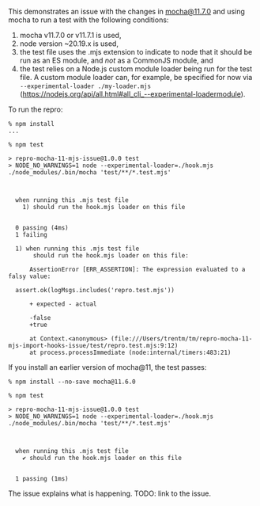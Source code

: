 This demonstrates an issue with the changes in mocha@11.7.0
and using mocha to run a test with the following conditions:

1. mocha v11.7.0 or v11.7.1 is used,
2. node version ~20.19.x is used,
3. the test file uses the .mjs extension to indicate to node that it should be run as an ES module, and *not* as a CommonJS module, and
4. the test relies on a Node.js custom module loader being run for the test file. A custom module loader can, for example, be specified for now via `--experimental-loader ./my-loader.mjs` (https://nodejs.org/api/all.html#all_cli_--experimental-loadermodule).

To run the repro:

```
% npm install
...

% npm test

> repro-mocha-11-mjs-issue@1.0.0 test
> NODE_NO_WARNINGS=1 node --experimental-loader=./hook.mjs ./node_modules/.bin/mocha 'test/**/*.test.mjs'



  when running this .mjs test file
    1) should run the hook.mjs loader on this file


  0 passing (4ms)
  1 failing

  1) when running this .mjs test file
       should run the hook.mjs loader on this file:

      AssertionError [ERR_ASSERTION]: The expression evaluated to a falsy value:

  assert.ok(logMsgs.includes('repro.test.mjs'))

      + expected - actual

      -false
      +true

      at Context.<anonymous> (file:///Users/trentm/tm/repro-mocha-11-mjs-import-hooks-issue/test/repro.test.mjs:9:12)
      at process.processImmediate (node:internal/timers:483:21)
```

If you install an earlier version of mocha@11, the test passes:

```
% npm install --no-save mocha@11.6.0

% npm test

> repro-mocha-11-mjs-issue@1.0.0 test
> NODE_NO_WARNINGS=1 node --experimental-loader=./hook.mjs ./node_modules/.bin/mocha 'test/**/*.test.mjs'



  when running this .mjs test file
    ✔ should run the hook.mjs loader on this file


  1 passing (1ms)

```

The issue explains what is happening.
TODO: link to the issue.

